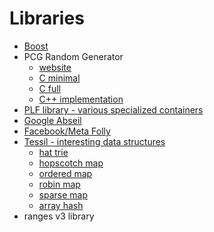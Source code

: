 # Libraries

- [Boost](https://boost.org)
- PCG Random Generator
  - [website](https://www.pcg-random.org/download.html)
  - [C minimal](https://github.com/imneme/pcg-c-basic)
  - [C full](https://github.com/imneme/pcg-c)
  - [C++ implementation](https://github.com/imneme/pcg-cpp)
- [PLF library - various specialized containers](https://plflib.org/)
- [Google Abseil](https://abseil.io/)
- [Facebook/Meta Folly](https://github.com/facebook/folly)
- [Tessil - interesting data structures](https://github.com/Tessil)
  - [hat trie](https://github.com/Tessil/hat-trie)
  - [hopscotch map](https://github.com/Tessil/hopscotch-map)
  - [ordered map](https://github.com/Tessil/ordered-map)
  - [robin map](https://github.com/Tessil/robin-map)
  - [sparse map](https://github.com/Tessil/sparse-map)
  - [array hash](https://github.com/Tessil/array-hash)
- ranges v3 library
